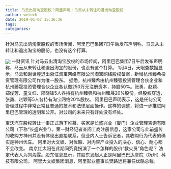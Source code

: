```yaml
---
title: 马云出清淘宝股权？阿里声明：马云从未转让和退出淘宝股份
author: wetech
date: 2019-01-07 15:36:36
tags: 
categories: 
---
```

针对马云出清淘宝股权的市场传闻，阿里巴巴集团7日午后发布声明称，马云从未转让和退出淘宝的股份，也没有这个打算。
<!-- more -->
<img align="center" border="0" src="https://imgcdn.yicai.com/uppics/images/2019/01/864ee62a56a4df65eadf8e7ef25b80f0.jpg" />
一财资讯
针对马云出清淘宝股权的市场传闻，阿里巴巴集团7日午后发布声明称，马云从未转让和退出淘宝的股份，也没有这个打算。
1月4日，天眼查数据显示，马云和谢世煌退出浙江淘宝网络有限公司淘宝网络股权备案，新增杭州臻希投资管理有限公司作为唯一股东。
据悉，杭州臻希由杭州臻强投资管理合伙企业和杭州臻晟投资管理合伙企业各认缴250万元注册资本，持股50%。张勇、赵颖、郑俊芳、童文红、邵晓锋5人各持有杭州臻强和杭州臻晟20%股份。经股权穿透，张勇、赵颖等5人各持有淘宝网络20%股权。
阿里巴巴声明表示，这是任何公司管理过程中非常正常且普通的技术和法律层面操作。这样的调整，将进一步推进阿里巴巴管理的透明和公开。对公司的未来只有好处没有坏处。
 
 
宝沃汽车股权转让一事正式落下帷幕，买家是长盛兴业（厦门）企业管理咨询有限公司（下称“长盛兴业”）。第一财经记者查阅工商注册信息，这家公司与此前盛传的收购方神州并没有体现出直接联系，但业内人士告诉记者，其收购行为代表的确实是神州优车。
阿里对大文娱、对优酷、对内容产业投入的决心、信心、耐心都不会改变。
南京红太阳在此期间究竟扮演了一个怎样的股价“救火员”角色呢？
法定代表人为刘湘雯。股东信息显示，其股东发起人正是阿里巴巴达摩院（杭州）科技有限公司。
阿里大文娱集团消息，阿里影业董事长樊路远将兼任优酷总裁。
